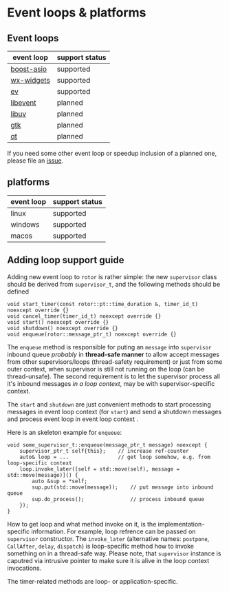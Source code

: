 # Event loops & platforms

## Event loops

[boost-asio]: https://www.boost.org/doc/libs/release/libs/asio/ "Boost Asio"
[wx-widgets]: https://www.wxwidgets.org/ "wxWidgets"
[ev]: http://software.schmorp.de/pkg/libev.html
[libevent]: https://libevent.org/
[libuv]: https://libuv.org/
[gtk]: https://www.gtk.org/
[qt]: https://www.qt.io/
[issues]: https://github.com/basiliscos/cpp-rotor/issues

 event loop   | support status
--------------|---------------
[boost-asio]  | supported
[wx-widgets]  | supported
[ev]          | supported
[libevent]    | planned
[libuv]       | planned
[gtk]         | planned
[qt]          | planned

If you need some other event loop or speedup inclusion of a planned one, please file an [issue][issues].

## platforms

event loop   | support status
-------------|---------------
linux        | supported
windows      | supported
macos        | supported

## Adding loop support guide

Adding new event loop to `rotor` is rather simple: the new `supervisor` class
should be derived from `supervisor_t`, and the following methods should be
defined

~~~{.cpp}
void start_timer(const rotor::pt::time_duration &, timer_id_t) noexcept override {}
void cancel_timer(timer_id_t) noexcept override {}
void start() noexcept override {}
void shutdown() noexcept override {}
void enqueue(rotor::message_ptr_t) noexcept override {}
~~~

The `enqueue` method is responsible for puting an `message` into `supervisor`
inbound queue *probably* in **thread-safe manner** to allow accept messages
from other supervisors/loops (thread-safety requirement) or just from some
outer context, when supervisor is still not running on the loop (can be
thread-unsafe). The second requirement is to let the supervisor process
all it's inbound messages *in a loop context*, may be with supervisor-specific
context.

The `start` and `shutdown` are just convenient methods to start processing
messages in event loop context (for `start`) and send a shutdown messages
and process event loop in event loop context .

Here is an skeleton example for `enqueue`:

~~~{.cpp}
void some_supervisor_t::enqueue(message_ptr_t message) noexcept {
    supervisor_ptr_t self{this};    // increase ref-counter
    auto& loop = ...                // get loop somehow, e.g. from loop-specific context
    loop.invoke_later([self = std::move(self), message = std::move(message)]() {
        auto &sup = *self;
        sup.put(std::move(message));    // put message into inbound queue
        sup.do_process();               // process inbound queue
    });
}
~~~

How to get loop and what method invoke on it, is the implementation-specific information.
For example, loop refrence can be passed on `supervisor` constructor. The `invoke_later`
(alternative names: `postpone`, `CallAfter`, `delay`, `dispatch`) is loop-specific
method how to invoke something on in a thread-safe way. Please note, that `supervisor`
instance is caputred via intrusive pointer to make sure it is alive in the loop context
invocations.

The timer-related methods are loop- or application-specific.
